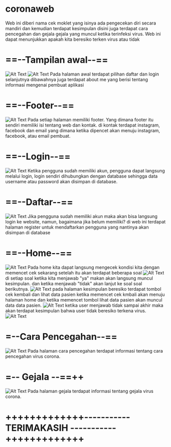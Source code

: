 # coronaweb
Web ini diberi nama cek moklet yang isinya ada pengecekan diri secara mandiri dan kemudian terdapat kesimpulan
disini juga terdapat cara pencegahan dan gejala gejala yang muncul ketika terinfeksi virus. Web ini dapat menunjukkan
apakah kita beresiko terken virus atau tidak

# ==--Tampilan awal--==
![Alt Text](https://github.com/rensimeila04/coronaweb/blob/master/coronaweb/a.PNG)
![Alt Text](https://github.com/rensimeila04/coronaweb/blob/master/coronaweb/b.PNG)
Pada halaman awal terdapat pilihan daftar dan login
selanjutnya dibawahnya juga terdapat about me yang berisi tentang informasi mengenai pembuat aplikasi


# ==--Footer--==
![Alt Text](https://github.com/rensimeila04/coronaweb/blob/master/coronaweb/c.PNG)
Pada setiap halaman memiliki footer. Yang dimana footer itu sendiri memiliki isi tentang web dan kontak.
di kontak terdapat instagram, facebook dan email yang dimana ketika dipencet akan menuju instagram, facebook, atau email pembuat.

# ==--Login--==
![Alt Text](https://github.com/rensimeila04/coronaweb/blob/master/coronaweb/d.PNG)
Ketika pengguna sudah memiliki akun, pengguna dapat langsung melalui login, login sendiri dihubungkan dengan database sehingga
data username atau password akan disimpan di database.

# ==--Daftar--==
![Alt Text](https://github.com/rensimeila04/coronaweb/blob/master/coronaweb/e.PNG)
Jika pengguna sudah memiliki akun maka akan bisa langsung login ke website, namun, bagaimana jika belum memiliki?
di web ini terdapat halaman register untuk mendaftarkan pengguna yang nantinya akan disimpan di database

# ==--Home--==
![Alt Text](https://github.com/rensimeila04/coronaweb/blob/master/coronaweb/f.PNG)
Pada home kita dapat langsung mengecek kondisi kita dengan memencet cek sekarang 
setelah itu akan terdapat beberapa soal
![Alt Text](https://github.com/rensimeila04/coronaweb/blob/master/coronaweb/g.PNG)
di setiap soal ketika kita menjawab "ya" makan akan langsung muncul kesimpulan. dan ketika menjawab "tidak" akan 
lanjut ke soal soal berikutnya.
![Alt Text](https://github.com/rensimeila04/coronaweb/blob/master/coronaweb/h.PNG)
pada halaman kesimpulan beresiko terdapat tombol cek kembali dan lihat data pasien
ketika memencet cek kmbali akan menuju halaman home dan ketika memencet tombol lihat data pasien akan muncul data data pasien.
![Alt Text](https://github.com/rensimeila04/coronaweb/blob/master/coronaweb/i.PNG)
ketika user menjawab tidak sampai akhir maka akan terdapat kesimpulan bahwa user tidak beresiko terkena virus.
![Alt Text](https://github.com/rensimeila04/coronaweb/blob/master/coronaweb/j.PNG)

# =--Cara Pencegahan--==
![Alt Text](https://github.com/rensimeila04/coronaweb/blob/master/coronaweb/k.PNG)
Pada halaman cara pencegahan terdapat informasi tentang cara pencegahan virus corona.

# =-- Gejala --==++
![Alt Text](https://github.com/rensimeila04/coronaweb/blob/master/coronaweb/a.PNG)
Pada halaman gejala terdapat informasi tentang gejala virus corona.

# +++++++++++++----------- TERIMAKASIH -----------+++++++++++++





